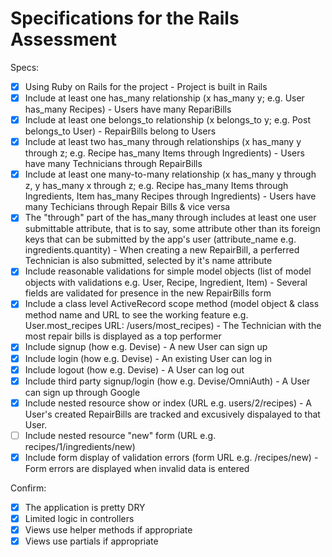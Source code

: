 # Specifications for the Rails Assessment

Specs:
- [x] Using Ruby on Rails for the project
        - Project is built in Rails
- [x] Include at least one has_many relationship (x has_many y; e.g. User has_many Recipes) 
        - Users have many RepariBills
- [x] Include at least one belongs_to relationship (x belongs_to y; e.g. Post belongs_to User)
        - RepairBills belong to Users
- [x] Include at least two has_many through relationships (x has_many y through z; e.g. Recipe has_many Items through Ingredients)
        - Users have many Technicians through RepairBills
- [x] Include at least one many-to-many relationship (x has_many y through z, y has_many x through z; e.g. Recipe has_many Items through Ingredients, Item has_many Recipes through Ingredients)
        - Users have many Techicians through Repair Bills & vice versa 
- [x] The "through" part of the has_many through includes at least one user submittable attribute, that is to say, some attribute other than its foreign keys that can be submitted by the app's user (attribute_name e.g. ingredients.quantity)
        - When creating a new RepairBill, a perferred Technician is also submitted, selected by it's name attribute
- [x] Include reasonable validations for simple model objects (list of model objects with validations e.g. User, Recipe, Ingredient, Item)
        - Several fields are validated for presence in the new RepairBills form
- [x] Include a class level ActiveRecord scope method (model object & class method name and URL to see the working feature e.g. User.most_recipes URL: /users/most_recipes)
        - The Technician with the most repair bills is displayed as a top performer
- [x] Include signup (how e.g. Devise)
        - A new User can sign up 
- [x] Include login (how e.g. Devise)
        - An existing User can log in
- [x] Include logout (how e.g. Devise)
        - A User can log out
- [x] Include third party signup/login (how e.g. Devise/OmniAuth)
        - A User can sign up through Google
- [x] Include nested resource show or index (URL e.g. users/2/recipes)
        - A User's created RepairBills are tracked and excusively dispalayed to that User. 
- [ ] Include nested resource "new" form (URL e.g. recipes/1/ingredients/new)
- [x] Include form display of validation errors (form URL e.g. /recipes/new)
        - Form errors are displayed when invalid data is entered 

Confirm:
- [x] The application is pretty DRY
- [x] Limited logic in controllers
- [x] Views use helper methods if appropriate
- [x] Views use partials if appropriate